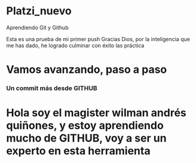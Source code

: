 # Platzi_nuevo
Aprendiendo Git  y Github

Esta es una prueba de mi primer push
Gracias Dios, por la inteligencia que me has dado, he logrado culminar con éxito las práctica
# Vamos avanzando, paso a paso
### Un commit más desde GITHUB

# Hola soy el magister wilman andrés quiñones, y estoy aprendiendo mucho de GITHUB, voy a ser un experto en esta herramienta
